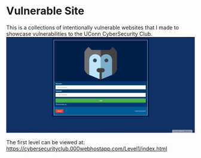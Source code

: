# Vulnerable Site
This is a collections of intentionally vulnerable websites that I made to showcase vulnerabilities to the UConn CyberSecurity Club.
![Site Screenshot](/Level1/Screenshots/Screenshot1.png)


The first level can be viewed at: https://cybersecurityclub.000webhostapp.com/Level1/index.html
